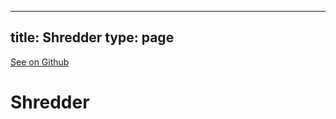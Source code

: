 
---
title: Shredder
type: page
---

[See on Github](https://github.com/jakeroggenbuck/Shredder/)

# Shredder
